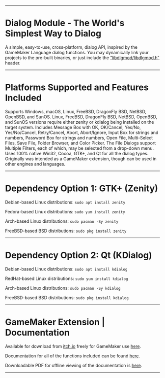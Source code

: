 ----------------------------------------------------------------------------------------------------------------------------------

# Dialog Module - The World's Simplest Way to Dialog

A simple, easy-to-use, cross-platform, dialog API, inspired by the GameMaker Language dialog functions. You may dynamically link your projects to the pre-built binaries, or just include the ["libdlgmod/libdlgmod.h"](https://github.com/time-killer-games/libdlgmod/blob/main/libdlgmod/libdlgmod.h) header.

----------------------------------------------------------------------------------------------------------------------------------

# Platforms Supported and Features Included

Supports Windows, macOS, Linux, FreeBSD, DragonFly BSD, NetBSD, OpenBSD, and SunOS. Linux, FreeBSD, DragonFly BSD, NetBSD, OpenBSD, and SunOS versions require either zenity or kdialog being installed on the target system. Includes Message Box with OK, OK/Cancel, Yes/No, Yes/No/Cancel, Retry/Cancel, Abort, Abort/Ignore, Input Box for strings and numbers, Password Box for strings and numbers, Open File, Multi-Select Files, Save File, Folder Browser, and Color Picker. The File Dialogs support Multiple Filters, each of which, may be selected from a drop-down menu. Uses 100% native Win32, Cocoa, GTK+, and Qt for all the dialog types. Originally was intended as a GameMaker extension, though can be used in other engines and languages.

----------------------------------------------------------------------------------------------------------------------------------

# Dependency Option 1: GTK+ (Zenity)

Debian-based Linux distributions: `sudo apt install zenity`

Fedora-based Linux distributions: `sudo yum install zenity`

Arch-based Linux distributions: `sudo pacman -Sy zenity`

FreeBSD-based BSD distributions: `sudo pkg install zenity`

----------------------------------------------------------------------------------------------------------------------------------

# Dependency Option 2: Qt (KDialog)

Debian-based Linux distributions: `sudo apt install kdialog`

RedHat-based Linux distributions: `sudo yum install kdialog`

Arch-based Linux distributions: `sudo pacman -Sy kdialog`

FreeBSD-based BSD distributions: `sudo pkg install kdialog`

----------------------------------------------------------------------------------------------------------------------------------

# GameMaker Extension | Documentation

Available for download from [itch.io](https://itch.io) freely for GameMaker use [here](https://samuel-venable.itch.io/gamemaker-extension-collection).

Documentation for all of the functions included can be found [here](http://dialogmodule.weebly.com/).

Downloadable PDF for offline viewing of the documentation is [here](https://drive.google.com/file/d/18xXZZlvazihPC62imZO4CkZYH2dfxYwz/).

----------------------------------------------------------------------------------------------------------------------------------

